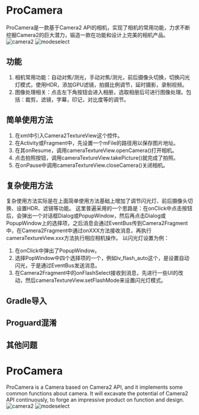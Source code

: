 # ProCamera
ProCamera是一款基于Camera2 API的相机，实现了相机的常用功能，力求不断挖掘Camera2的巨大潜力，锻造一款在功能和设计上完美的相机产品。
![camera2](https://github.com/18Gray/ProCamera/blob/master/screenshot/camera2.jpg)
![modeselect](https://github.com/18Gray/ProCamera/blob/master/screenshot/modeselect.jpg)


## 功能
1. 相机常用功能：自动对焦/测光，手动对焦/测光，前后摄像头切换，切换闪光灯模式，使用HDR，添加GPU滤镜，拍摄比例调节，延时摄影，录制视频。
2. 图像处理相关：点击左下角按钮会进入相册，选取相册后可进行图像处理。包括：裁剪，滤镜，字幕，印记，对比度等的调节。

## 简单使用方法
1. 在xml中引入Camera2TextureView这个控件。
2. 在Activity或Fragment中，先设置一个mFile的路径用以保存图片地址。
3. 在其onResume，调用cameraTextureView.openCamera()打开相机。
4. 点击拍照按钮，调用cameraTextureView.takePicture()就完成了拍照。
5. 在onPause中调用cameraTextureView.closeCamera()关闭相机。

## 复杂使用方法
复杂使用方法实际是在上面简单使用方法基础上增加了调节闪光灯、前后摄像头切换、设置HDR、滤镜等功能。
这里普遍采用的一个思路是：在onClick中点击按钮后，会弹出一个对话框Dialog或PopupWindow，然后再点击Dialog或PopupWindow上的选择项，之后消息会通过EventBus传到Camera2Fragment中，在Camera2Fragment中通过onXXX方法接收消息，再执行cameraTextureView.xxx方法执行相应相机操作。
以闪光灯设置为例：
1. 在onClick中弹出了PopupWindow。
2. 选择PopWindow中四个选择项的一个，例如iv_flash_auto这个，是设置自动闪光，于是通过EventBus发送消息。
3. 在Camera2Fragment中的onFlashSelect接收到消息，先进行一些UI的改动，然后cameraTextureView.setFlashMode来设置闪光灯模式。

## Gradle导入


## Proguard混淆


## 其他问题



# ProCamera
ProCamera is a Camera based on Camera2 API, and it implements some common functions about camera. It will excavate the potential of Camera2 API continuously, to forge an impressive product on function and design.
![camera2](https://github.com/18Gray/ProCamera/blob/master/screenshot/camera2.jpg)
![modeselect](https://github.com/18Gray/ProCamera/blob/master/screenshot/modeselect.jpg)
